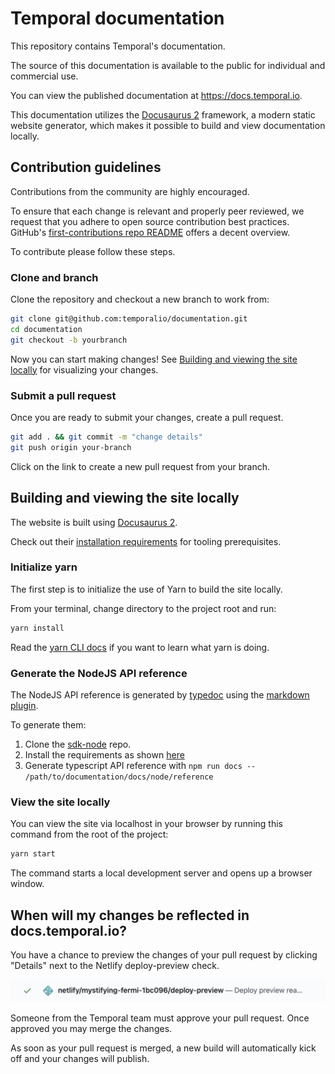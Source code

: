 # Temporal documentation

This repository contains Temporal's documentation.

The source of this documentation is available to the public for individual and commercial use.

You can view the published documentation at https://docs.temporal.io.

This documentation utilizes the [Docusaurus 2](https://v2.docusaurus.io/) framework, a modern static website generator, which makes it possible to build and view documentation locally.

## Contribution guidelines

Contributions from the community are highly encouraged.

To ensure that each change is relevant and properly peer reviewed, we request that you adhere to open source contribution best practices. GitHub's [first-contributions repo README](https://github.com/firstcontributions/first-contributions) offers a decent overview.

To contribute please follow these steps.

### Clone and branch

Clone the repository and checkout a new branch to work from:

```bash
git clone git@github.com:temporalio/documentation.git
cd documentation
git checkout -b yourbranch
```

Now you can start making changes! See [Building and viewing the site locally](#building-and-viewing-the-site-locally) for visualizing your changes.

### Submit a pull request

Once you are ready to submit your changes, create a pull request.

```bash
git add . && git commit -m "change details"
git push origin your-branch
```

Click on the link to create a new pull request from your branch.

## Building and viewing the site locally

The website is built using [Docusaurus 2](https://v2.docusaurus.io/).

Check out their [installation requirements](https://v2.docusaurus.io/docs/installation/#requirements) for tooling prerequisites.

### Initialize yarn

The first step is to initialize the use of Yarn to build the site locally.

From your terminal, change directory to the project root and run:

```bash
yarn install
```

Read the [yarn CLI docs](https://classic.yarnpkg.com/en/docs/cli/) if you want to learn what yarn is doing.

### Generate the NodeJS API reference

The NodeJS API reference is generated by [typedoc](https://typedoc.org/) using the [markdown plugin](https://www.npmjs.com/package/typedoc-plugin-markdown).

To generate them:

1. Clone the [sdk-node](https://github.com/temporalio/sdk-node) repo.
1. Install the requirements as shown [here](https://github.com/temporalio/sdk-node/blob/main/CONTRIBUTING.md#environment-set-up)
1. Generate typescript API reference with `npm run docs -- /path/to/documentation/docs/node/reference`

### View the site locally

You can view the site via localhost in your browser by running this command from the root of the project:

```bash
yarn start
```

The command starts a local development server and opens up a browser window.

## When will my changes be reflected in docs.temporal.io?

You have a chance to preview the changes of your pull request by clicking "Details" next to the Netlify deploy-preview check.

![Netlify build preview](static/img/readme/netlifypreview.png)

Someone from the Temporal team must approve your pull request. Once approved you may merge the changes.

As soon as your pull request is merged, a new build will automatically kick off and your changes will publish.
